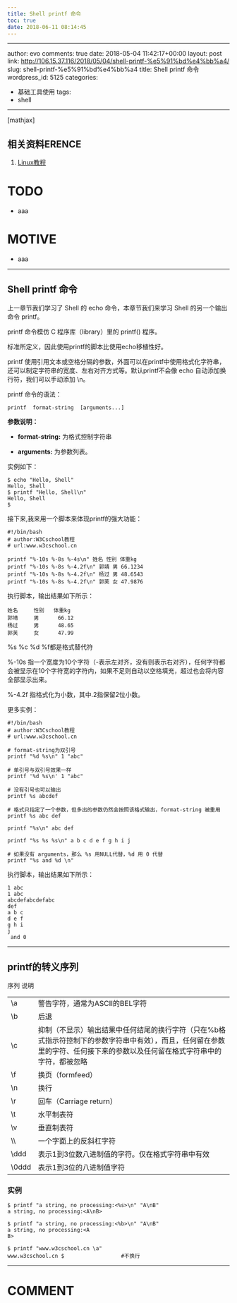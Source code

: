 ```yaml
---
title: Shell printf 命令
toc: true
date: 2018-06-11 08:14:45
---
```

---
author: evo
comments: true
date: 2018-05-04 11:42:17+00:00
layout: post
link: http://106.15.37.116/2018/05/04/shell-printf-%e5%91%bd%e4%bb%a4/
slug: shell-printf-%e5%91%bd%e4%bb%a4
title: Shell printf 命令
wordpress_id: 5125
categories:
- 基础工具使用
tags:
- shell
---

<!-- more -->

[mathjax]


## 相关资料ERENCE





 	
  1. [Linux教程](https://www.w3cschool.cn/linux/)




# TODO





 	
  * aaa




# MOTIVE





 	
  * aaa





* * *





## Shell printf 命令


上一章节我们学习了 Shell 的 echo 命令，本章节我们来学习 Shell 的另一个输出命令 printf。

printf 命令模仿 C 程序库（library）里的 printf() 程序。

标准所定义，因此使用printf的脚本比使用echo移植性好。

printf 使用引用文本或空格分隔的参数，外面可以在printf中使用格式化字符串，还可以制定字符串的宽度、左右对齐方式等。默认printf不会像 echo 自动添加换行符，我们可以手动添加 \n。

printf 命令的语法：

    
    printf  format-string  [arguments...]
    


**参数说明：**



 	
  * **format-string:** 为格式控制字符串

 	
  * **arguments:** 为参数列表。


实例如下：

    
    $ echo "Hello, Shell"
    Hello, Shell
    $ printf "Hello, Shell\n"
    Hello, Shell
    $
    


接下来,我来用一个脚本来体现printf的强大功能：

    
    #!/bin/bash
    # author:W3Cschool教程
    # url:www.w3cschool.cn
     
    printf "%-10s %-8s %-4s\n" 姓名 性别 体重kg  
    printf "%-10s %-8s %-4.2f\n" 郭靖 男 66.1234 
    printf "%-10s %-8s %-4.2f\n" 杨过 男 48.6543 
    printf "%-10s %-8s %-4.2f\n" 郭芙 女 47.9876 
    


执行脚本，输出结果如下所示：

    
    姓名     性别   体重kg
    郭靖     男      66.12
    杨过     男      48.65
    郭芙     女      47.99
    


%s %c %d %f都是格式替代符

%-10s 指一个宽度为10个字符（-表示左对齐，没有则表示右对齐），任何字符都会被显示在10个字符宽的字符内，如果不足则自动以空格填充，超过也会将内容全部显示出来。

%-4.2f 指格式化为小数，其中.2指保留2位小数。

更多实例：

    
    #!/bin/bash
    # author:W3Cschool教程
    # url:www.w3cschool.cn
     
    # format-string为双引号
    printf "%d %s\n" 1 "abc"
    
    # 单引号与双引号效果一样 
    printf '%d %s\n' 1 "abc" 
    
    # 没有引号也可以输出
    printf %s abcdef
    
    # 格式只指定了一个参数，但多出的参数仍然会按照该格式输出，format-string 被重用
    printf %s abc def
    
    printf "%s\n" abc def
    
    printf "%s %s %s\n" a b c d e f g h i j
    
    # 如果没有 arguments，那么 %s 用NULL代替，%d 用 0 代替
    printf "%s and %d \n" 
    


执行脚本，输出结果如下所示：

    
    1 abc
    1 abc
    abcdefabcdefabc
    def
    a b c
    d e f
    g h i
    j  
     and 0
    





* * *





## printf的转义序列


<table class="reference" >
<tbody >
<tr >
序列
说明
</tr>
<tr >

<td >\a
</td>

<td >警告字符，通常为ASCII的BEL字符
</td>
</tr>
<tr >

<td >\b
</td>

<td >后退
</td>
</tr>
<tr >

<td >\c
</td>

<td >抑制（不显示）输出结果中任何结尾的换行字符（只在%b格式指示符控制下的参数字符串中有效），而且，任何留在参数里的字符、任何接下来的参数以及任何留在格式字符串中的字符，都被忽略
</td>
</tr>
<tr >

<td >\f
</td>

<td >换页（formfeed）
</td>
</tr>
<tr >

<td >\n
</td>

<td >换行
</td>
</tr>
<tr >

<td >\r
</td>

<td >回车（Carriage return）
</td>
</tr>
<tr >

<td >\t
</td>

<td >水平制表符
</td>
</tr>
<tr >

<td >\v
</td>

<td >垂直制表符
</td>
</tr>
<tr >

<td >\\
</td>

<td >一个字面上的反斜杠字符
</td>
</tr>
<tr >

<td >\ddd
</td>

<td >表示1到3位数八进制值的字符。仅在格式字符串中有效
</td>
</tr>
<tr >

<td >\0ddd
</td>

<td >表示1到3位的八进制值字符
</td>
</tr>
</tbody>
</table>


### 实例



    
    $ printf "a string, no processing:<%s>\n" "A\nB"
    a string, no processing:<A\nB>
    
    $ printf "a string, no processing:<%b>\n" "A\nB"
    a string, no processing:<A
    B>
    
    $ printf "www.w3cschool.cn \a"
    www.w3cschool.cn $                  #不换行
























* * *





# COMMENT



